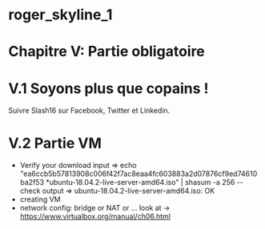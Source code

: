 # roger_skyline_1
# Chapitre V: Partie obligatoire
# V.1 Soyons plus que copains !
Suivre Slash16 sur Facebook, Twitter et Linkedin.
# V.2 Partie VM
* Verify your download
input => echo "ea6ccb5b57813908c006f42f7ac8eaa4fc603883a2d07876cf9ed74610ba2f53 *ubuntu-18.04.2-live-server-amd64.iso" | shasum -a 256 --check
output => ubuntu-18.04.2-live-server-amd64.iso: OK
* creating VM
* network config:
bridge or NAT or ... look at -> https://www.virtualbox.org/manual/ch06.html
